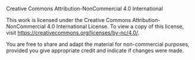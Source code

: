 Creative Commons Attribution-NonCommercial 4.0 International

This work is licensed under the Creative Commons Attribution-NonCommercial 4.0 International License.
To view a copy of this license, visit <https://creativecommons.org/licenses/by-nc/4.0/>.

You are free to share and adapt the material for non-commercial purposes, provided you give appropriate credit and indicate if changes were made.
